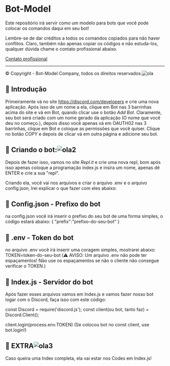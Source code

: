 # Bot-Model
Este repositório irá servir como um modelo para bots que você pode colocar os comandos daqui em seu bot!

Lembre-se de dar créditos a todos os comandos copiados para não haver conflitos.
Claro, também não apenas copiar os códigos e não estuda-los, qualquer dúvida chame o contato profissional abaixo.

[Contato profissional](guilhermyherry7@gmail.com)

----------------------------------------------------------------------------------------------------------------------
© Copyright - Bot-Model Company, todos os direitos reservados.![ola](https://cdn.discordapp.com/attachments/799840742020874310/800590672683597854/images_7.png)

🔨 Introdução
-
Primeiramente vá no site https://discord.com/developers e crie uma nova aplicação.
Após isso de um nome a ela, clique em Bot nas 3 barrinhas acima do site e vá em Bot, quando clicar use o botão *Add Bot*.
Claramente, seu bot será criado com um nome gerado da aplicação (O nome que você deu no começo.), depois disso você apenas vá em OAUTH02 nas 3 barrinhas, clique em Bot e coloque as permissões que você quiser.
Clique no botão *COPY* e depois de clicar vá em outra página e adicione seu bot.

🎉 Criando o bot:![ola2](https://cdn.discordapp.com/attachments/799840742020874310/800590672481878076/images_36.jpeg)
-
Depois de fazer isso, vamos no site *Repl.it* e crie uma nova repl, bom após isso apenas coloque a programação index.js e insira um nome, apenas dê ENTER e crie a sua "repl".

Criando ela, você vai nos arquivos e criar o arquivo .env e o arquivo config.json, Irei explicar o que fazer com eles abaixo:

📍 Config.json - Prefixo do bot
-
na config.json você irá inserir o prefixo do seu bot de uma forma simples, o código estará abaixo:
{
"prefix":"prefixo-do-seu-bot"
}

📍 .env - Token do bot
-
no arquivo .env você irá inserir uma coragem simples, mostrarei abaixo:
TOKEN=token-do-seu-bot
(⚠️ AVISO: Um arquivo .env não pode ter espaçamentos! Não use os espaçamentos se não o cliente não consegue verificar o TOKEN.)

📍 Index.js - Servidor do bot
-
Após fazer esses arquivos vamos em Index.js e vamos fazer nosso bot logar com o Discord, faça isso com este código:

const Discord = require('discord.js');
const client(ou bot, tanto faz) = Discord.Client();

client.login(process.env.TOKEN)
(Se colocou bot no const client, use bot.login!)

💎 EXTRA![ola3](https://cdn.discordapp.com/attachments/799840742020874310/800590672264036402/images_37.jpeg)
-
Caso queira uma Index completa, ela vai estar nos Codes em Index.js!
